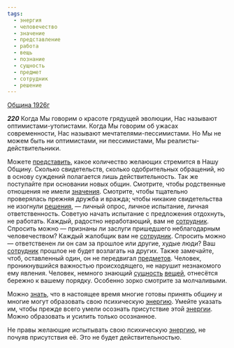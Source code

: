 ```yaml
---
tags:
  - энергия
  - человечество
  - значение
  - представление
  - работа
  - вещь
  - познание
  - сущность
  - предмет
  - сотрудник
  - решение
---
```


[Община 1926г](https://127.0.0.1:4002/agni/1926)

___220___
Когда Мы говорим о красоте грядущей эволюции, Нас называют оптимистами-утопистами. Когда Мы говорим об ужасах современности, Нас называют мечтателями-пессимистами. Но Мы не можем быть ни оптимистами, ни пессимистами, Мы реалисты-действительники.   

Можете [представить](../../../tags/#представление), какое количество желающих стремится в Нашу Общину. Сколько свидетельств, сколько одобрительных обращений, но в основу суждений полагается лишь действительность. Так же поступайте при основании новых общин. Смотрите, чтобы родственные отношения не имели [значения](../../../tags/#значение). Смотрите, чтобы тщательно проверялась прежняя дружба и вражда; чтобы никакие свидетельства не изогнули [решения](../../../tags/#решение), — личный опрос, личное испытание, личная ответственность. Советую начать испытание с предложения отдохнуть, не работать. Каждый, радостно неработающий, вам не [сотрудник](../../../tags/#сотрудник). Спросить можно — признаны ли заслуги пришедшего неблагодарным человечеством? Каждый жалобщик вам не [сотрудник](../../../tags/#сотрудник). Спросить можно — ответственен ли он сам за прошлое или другие, худые люди? Ваш [сотрудник](../../../tags/#сотрудник) прошлое не будет возлагать на других. Также замечайте, чтоб, оставленный один, он не передвигал [предметов](../../../tags/#предмет). Человек, проникнувшийся важностью происходящего, не нарушит незнакомого ему явления. Человек, немного знающий [сущность](../../../tags/#сущность) [вещей](../../../tags/#вещь), отнесётся бережно к вашему порядку. Особенно зорко смотрите за молчаливыми.   

Можно [знать](../../../tags/#познание), что в настоящее время многие готовы принять общину и многие могут образовать свою психическую [энергию](../../../tags/#энергия). Умейте указать им, чтобы прежде всего умели осознать присутствие этой [энергии](../../../tags/#энергия). Можно образовать и усилить только осознанное.   

Не правы желающие испытывать свою психическую [энергию](../../../tags/#энергия), не почуяв присутствия её. Это не будет действительностью.   

